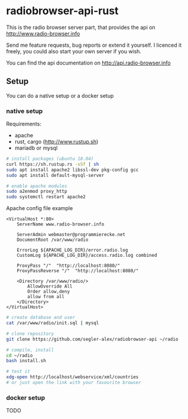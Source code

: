 # radiobrowser-api-rust
This is the radio browser server part, that provides the api on http://www.radio-browser.info

Send me feature requests, bug reports or extend it yourself. I licenced it freely, you could also start your own server if you wish.

You can find the api documentation on http://api.radio-browser.info

## Setup
You can do a native setup or a docker setup

### native setup
Requirements:
* apache
* rust, cargo (http://www.rustup.sh)
* mariadb or mysql

```bash
# install packages (ubuntu 18.04)
curl https://sh.rustup.rs -sSf | sh
sudo apt install apache2 libssl-dev pkg-config gcc
sudo apt install default-mysql-server

# enable apache modules
sudo a2enmod proxy_http
sudo systemctl restart apache2
```

Apache config file example
```
<VirtualHost *:80>
	ServerName www.radio-browser.info

	ServerAdmin webmaster@programmierecke.net
	DocumentRoot /var/www/radio

	ErrorLog ${APACHE_LOG_DIR}/error.radio.log
	CustomLog ${APACHE_LOG_DIR}/access.radio.log combined

    ProxyPass "/"  "http://localhost:8080/"
    ProxyPassReverse "/"  "http://localhost:8080/"

	<Directory /var/www/radio/>
		AllowOverride All
		Order allow,deny
		allow from all
	</Directory>
</VirtualHost>
```

```bash
# create database and user
cat /var/www/radio/init.sql | mysql

# clone repository
git clone https://github.com/segler-alex/radiobrowser-api ~/radio

# compile, install
cd ~/radio
bash install.sh

# test it
xdg-open http://localhost/webservice/xml/countries
# or just open the link with your favourite browser
```

### docker setup
TODO